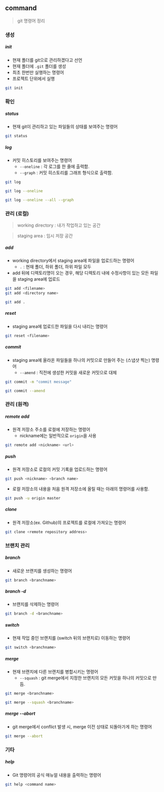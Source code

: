 ## command

> git 명령어 정리



### 생성

##### init

- 현재 폴더를 git으로 관리하겠다고 선언
- 현재 폴더에 `.git` 폴더를 생성
-  최초 한번만 실행하는 명령어
- 프로젝트 단위에서 실행

```bash
git init
```



### 확인

##### status

- 현재 git이 관리하고 있는 파일들의 상태를 보여주는 명령어

```bash
git status
```



##### log

- 커밋 히스토리를 보여주는 명령어
  - `--oneline` : 각 로그를 한 줄에 출력함.
  - `--graph` : 커밋 히스토리를 그래프 형식으로 출력함.

```bash
git log
```

```bash
git log --oneline
```

```bash
git log --oneline --all --graph
```



### 관리 (로컬)

>  working directory : 내가 작업하고 있는 공간

>  staging area : 임시 저장 공간



##### add

- working directory에서 staging area에 파일을 업로드하는 명령어
  - `.` : 현재 폴더, 하위 폴더, 하위 파일 모두
- add 뒤에 디렉토리명이 오는 경우, 해당 디렉토리 내에 수정사항이 있는 모든 파일을 staging area에 업로드

```bash
git add <filename>
git add <directory name>
```

```bash
git add .
```



##### reset

- staging area에 업로드한 파일을 다시 내리는 명령어

```bash
git reset <filename>
```

##### commit

- staging area에 올라온 파일들을 하나의 커밋으로 만들어 주는 (스냅샷 찍는) 명령어
  - `--amend` : 직전에 생성한 커밋을 새로운 커밋으로 대체

```bash
git commit -m "commit message"
```

```bash
git commit --amend
```



### 관리 (원격)

##### remote add

- 원격 저장소 주소를 로컬에 저장하는 명령어
  - nickname에는 일반적으로 `origin`을 사용

```bash
git remote add <nickname> <url>
```



##### push

- 원격 저장소로 로컬의 커밋 기록을 업로드하는 명령어


```bash
git push <nickname> <branch name>
```

- 로컬 저장소의 내용을 처음 원격 저장소에 올릴 때는 아래의 명령어를 사용함.

```bash
git push -u origin master
```

##### clone

- 원격 저장소(ex. Github)의 프로젝트를 로컬에 가져오는 명령어

```bash
git clone <remote repository address>
```

### 브랜치 관리

##### branch

- 새로운 브랜치를 생성하는 명령어

```bash
git branch <branchname>
```

##### branch -d

- 브랜치를 삭제하는 명령어

```bash
git branch -d <branchname>
```

##### switch

- 현재 작업 중인 브랜치를 (switch 뒤의 브랜치로) 이동하는 명령어

```bash
git switch <branchname>
```

##### merge

- 현재 브랜치에 다른 브랜치를 병합시키는 명령어
  - `--squash` : git merge에서 지정한 브랜치의 모든 커밋을 하나의 커밋으로 만듬.

```bash
git merge <branchname>
```

```bash
git merge --squash <branchname>
```

##### merge --abort

- git merge에서 conflict 발생 시, merge 이전 상태로 되돌아가게 하는 명령어

```bash
git merge --abort
```

### 기타

##### help

- Git 명령어의 공식 매뉴얼 내용을 출력하는 명령어

```bash
git help <command name>
```

